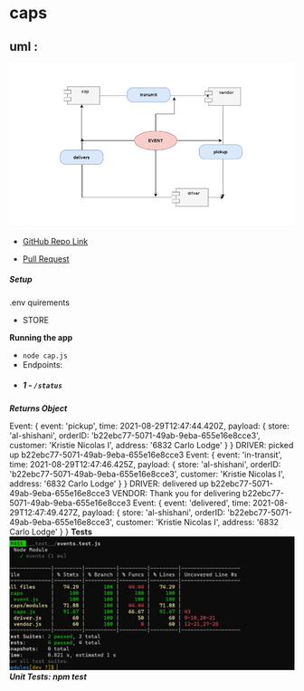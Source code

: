 # caps



## uml :

![](uml11.jpg)



* [GitHub Repo Link](https://github.com/MAMOUN-kamal-alshisani/caps)

* [Pull Request](https://github.com/MAMOUN-kamal-alshisani/auth-api/pull/1)

<!-- * [Heroku Link](https://api-auth-mine.herokuapp.com/signUp)  -->


##### Setup
.env quirements
  * STORE 

**Running the app**
* `node cap.js`
* Endpoints:
* ##### 1 -  `/status`




***Returns Object***

Event: {
  event: 'pickup',
  time: 2021-08-29T12:47:44.420Z,
  payload: {
    store: 'al-shishani',
    orderID: 'b22ebc77-5071-49ab-9eba-655e16e8cce3',
    customer: 'Kristie Nicolas I',
    address: '6832 Carlo Lodge'
  }
}
DRIVER: picked up b22ebc77-5071-49ab-9eba-655e16e8cce3
Event: {
  event: 'in-transit',
  time: 2021-08-29T12:47:46.425Z,
  payload: {
    store: 'al-shishani',
    orderID: 'b22ebc77-5071-49ab-9eba-655e16e8cce3',
    customer: 'Kristie Nicolas I',
    address: '6832 Carlo Lodge'
  }
}
DRIVER: delivered up b22ebc77-5071-49ab-9eba-655e16e8cce3
VENDOR: Thank you for delivering b22ebc77-5071-49ab-9eba-655e16e8cce3
Event: {
  event: 'delivered',
  time: 2021-08-29T12:47:49.427Z,
  payload: {
    store: 'al-shishani',
    orderID: 'b22ebc77-5071-49ab-9eba-655e16e8cce3',
    customer: 'Kristie Nicolas I',
    address: '6832 Carlo Lodge'
  }
}
**Tests**
![](lab11.jpg)
***Unit Tests: npm test***
